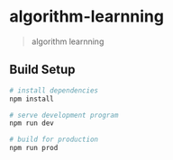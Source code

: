 # algorithm-learnning

> algorithm learnning

## Build Setup

``` bash
# install dependencies
npm install

# serve development program
npm run dev

# build for production
npm run prod
```
